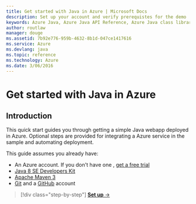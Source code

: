 ```yaml
---
title: Get started with Java in Azure | Microsoft Docs
description: Set up your account and verify prerequistes for the demo
keywords: Azure Java, Azure Java API Reference, Azure Java class library, Azure SDK
author: routlaw
manager: douge
ms.assetid: 7b92e776-959b-4632-8b1d-047ce1417616
ms.service: Azure
ms.devlang: java
ms.topic: reference
ms.technology: Azure
ms.date: 3/06/2016
---
```


# Get started with Java in Azure

## Introduction

This quick start guides you through getting a simple Java webapp deployed in Azure. Optional steps are provided for integrating a Azure service in the sample and automating deployment.

This guide assumes you already have:

- An Azure account. If you don't have one , [get a free trial](https://azure.microsoft.com/free/)
- [Java 8 SE Developers Kit](http://www.oracle.com/technetwork/java/javase/downloads/index.html)
- [Apache Maven 3](http://maven.apache.org/download.cgi)
- [Git](https://git-scm.com/downloads) and a [GitHub](https://github.com) account

>[!div class="step-by-step"]
[**Set up** &rarr;](get-started-setup.md)